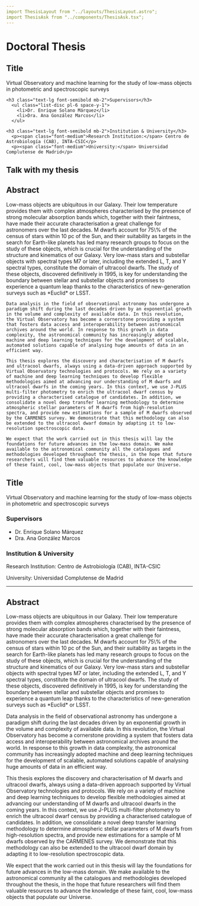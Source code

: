 ```yaml
---
import ThesisLayout from "../layouts/ThesisLayout.astro";
import ThesisAsk from "../components/ThesisAsk.tsx";
---
```


<ThesisLayout title="Doctoral Thesis" >
  <h1 class="text-3xl sm:text-4xl font-bold tracking-tight mb-4">Doctoral Thesis</h1>

  <div class="rounded-2xl border border-skin-line/50 bg-skin-card px-5 pt-1 pb-5 sm:px-6 sm:pt-2 sm:pb-6 shadow-sm">
    <h2 class="text-xl sm:text-2xl font-semibold mb-3">Title</h2>
      <p class="text-lg sm:text-xl italic">
        Virtual Observatory and machine learning for the study of low-mass objects in photometric and spectroscopic surveys
      </p>

    <h3 class="text-lg font-semibold mb-2">Supervisors</h3>
      <ul class="list-disc pl-6 space-y-1">
        <li>Dr. Enrique Solano Márquez</li>
        <li>Dra. Ana González Marcos</li>
      </ul>

    <h3 class="text-lg font-semibold mb-2">Institution & University</h3>
      <p><span class="font-medium">Research Institution:</span> Centro de Astrobiología (CAB), INTA-CSIC</p>
      <p><span class="font-medium">University:</span> Universidad Complutense de Madrid</p>
  </div>

  <h2 class="text-2xl font-semibold mb-3">Talk with my thesis</h2>
  <!-- hydrate the React island on the client -->
  <ThesisAsk client:load />
  
  <h2 class="text-2xl font-semibold mb-3">Abstract</h2>
  <p class="whitespace-pre-wrap leading-relaxed">
    Low-mass objects are ubiquitous in our Galaxy. Their low temperature provides them with complex atmospheres characterised by the presence of strong molecular absorption bands which, together with their faintness, have made their accurate characterisation a great challenge for astronomers over the last decades. M dwarfs account for 75\% of the census of stars within 10 pc of the Sun, and their suitability as targets in the search for Earth-like planets has led many research groups to focus on the study of these objects, which is crucial for the understanding of the structure and kinematics of our Galaxy. Very low-mass stars and substellar objects with spectral types M7 or later, including the extended L, T, and Y spectral types, constitute the domain of ultracool dwarfs. The study of these objects, discovered definitively in 1995, is key for understanding the boundary between stellar and substellar objects and promises to experience a quantum leap thanks to the characteristics of new-generation surveys such as *Euclid* or LSST.

    Data analysis in the field of observational astronomy has undergone a paradigm shift during the last decades driven by an exponential growth in the volume and complexity of available data. In this revolution, the Virtual Observatory has become a cornerstone providing a system that fosters data access and interoperability between astronomical archives around the world. In response to this growth in data complexity, the astronomical community has increasingly adopted machine and deep learning techniques for the development of scalable, automated solutions capable of analysing huge amounts of data in an efficient way.

    This thesis explores the discovery and characterisation of M dwarfs and ultracool dwarfs, always using a data-driven approach supported by Virtual Observatory technologies and protocols. We rely on a variety of machine and deep learning techniques to develop flexible methodologies aimed at advancing our understanding of M dwarfs and ultracool dwarfs in the coming years. In this context, we use J-PLUS multi-filter photometry to enrich the ultracool dwarf census by providing a characterised catalogue of candidates. In addition, we consolidate a novel deep transfer learning methodology to determine atmospheric stellar parameters of M dwarfs from high-resolution spectra, and provide new estimations for a sample of M dwarfs observed by the CARMENES survey. We demonstrate that this methodology can also be extended to the ultracool dwarf domain by adapting it to low-resolution spectroscopic data.

    We expect that the work carried out in this thesis will lay the foundations for future advances in the low-mass domain. We make available to the astronomical community all the catalogues and methodologies developed throughout the thesis, in the hope that future researchers will find them valuable resources to advance the knowledge of these faint, cool, low-mass objects that populate our Universe.
  </p>

</ThesisLayout>














<div class="rounded-2xl border border-skin-line/50 bg-skin-card px-5 pt-1 pb-5 sm:px-6 sm:pt-2 sm:pb-6 shadow-sm">
  <h2 class="text-xl sm:text-2xl font-semibold mb-3">Title</h2>
  <p class="text-lg sm:text-xl italic">
    Virtual Observatory and machine learning for the study of low-mass objects in photometric and spectroscopic surveys
  </p>


  <h3 class="text-lg font-semibold mb-2">Supervisors</h3>
  <ul class="list-disc pl-6 space-y-1">
    <li>Dr. Enrique Solano Márquez</li>
    <li>Dra. Ana González Marcos</li>
  </ul>

  <h3 class="text-lg font-semibold mb-2">Institution & University</h3>
  <p><span class="font-medium">Research Institution:</span> Centro de Astrobiología (CAB), INTA-CSIC</p>
  <p><span class="font-medium">University:</span> Universidad Complutense de Madrid</p>
</div>

---

## Abstract

<p class="whitespace-pre-wrap leading-relaxed">
Low-mass objects are ubiquitous in our Galaxy. Their low temperature provides them with complex atmospheres characterised by the presence of strong molecular absorption bands which, together with their faintness, have made their accurate characterisation a great challenge for astronomers over the last decades. M dwarfs account for 75\% of the census of stars within 10 pc of the Sun, and their suitability as targets in the search for Earth-like planets has led many research groups to focus on the study of these objects, which is crucial for the understanding of the structure and kinematics of our Galaxy. Very low-mass stars and substellar objects with spectral types M7 or later, including the extended L, T, and Y spectral types, constitute the domain of ultracool dwarfs. The study of these objects, discovered definitively in 1995, is key for understanding the boundary between stellar and substellar objects and promises to experience a quantum leap thanks to the characteristics of new-generation surveys such as *Euclid* or LSST.

Data analysis in the field of observational astronomy has undergone a paradigm shift during the last decades driven by an exponential growth in the volume and complexity of available data. In this revolution, the Virtual Observatory has become a cornerstone providing a system that fosters data access and interoperability between astronomical archives around the world. In response to this growth in data complexity, the astronomical community has increasingly adopted machine and deep learning techniques for the development of scalable, automated solutions capable of analysing huge amounts of data in an efficient way.

This thesis explores the discovery and characterisation of M dwarfs and ultracool dwarfs, always using a data-driven approach supported by Virtual Observatory technologies and protocols. We rely on a variety of machine and deep learning techniques to develop flexible methodologies aimed at advancing our understanding of M dwarfs and ultracool dwarfs in the coming years. In this context, we use J-PLUS multi-filter photometry to enrich the ultracool dwarf census by providing a characterised catalogue of candidates. In addition, we consolidate a novel deep transfer learning methodology to determine atmospheric stellar parameters of M dwarfs from high-resolution spectra, and provide new estimations for a sample of M dwarfs observed by the CARMENES survey. We demonstrate that this methodology can also be extended to the ultracool dwarf domain by adapting it to low-resolution spectroscopic data.

We expect that the work carried out in this thesis will lay the foundations for future advances in the low-mass domain. We make available to the astronomical community all the catalogues and methodologies developed throughout the thesis, in the hope that future researchers will find them valuable resources to advance the knowledge of these faint, cool, low-mass objects that populate our Universe.</p>
